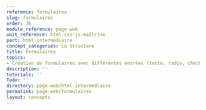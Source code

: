 ```yaml
---
reference: formulaires
slug: formulaires
order: 36
module_reference: page-web
unit_reference: html-css-js-maîtrise
part: html-intermédiaire
concept_categories: La Structure
title: Formulaires
topics:
- Création de formulaires avec différentes entrées (texte, radio, checkbox, etc.)
description: ''
tutorials: ''
Todo: ''
directory: page-web/html-intermédiaire
permalink: page-web/formulaires
layout: concepts
---
```


